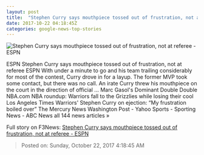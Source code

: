 ```yaml
---
layout: post
title:  "Stephen Curry says mouthpiece tossed out of frustration, not at referee - ESPN"
date: 2017-10-22 04:18:45Z
categories: google-news-top-stories
---
```


![Stephen Curry says mouthpiece tossed out of frustration, not at referee - ESPN](http://a4.espncdn.com/combiner/i?img=%2Fphoto%2F2017%2F1021%2Fr277548_2_1296x729_16%2D9.jpg)

ESPN Stephen Curry says mouthpiece tossed out of frustration, not at referee ESPN With under a minute to go and his team trailing considerably for most of the contest, Curry drove in for a layup. The former MVP took some contact, but there was no call. An irate Curry threw his mouthpiece on the court in the direction of official ... Marc Gasol's Dominant Double Double NBA.com NBA roundup: Warriors fall to the Grizzlies while losing their cool Los Angeles Times Warriors' Stephen Curry on ejection: “My frustration boiled over” The Mercury News Washington Post - Yahoo Sports - Sporting News - ABC News all 144 news articles »


Full story on F3News: [Stephen Curry says mouthpiece tossed out of frustration, not at referee - ESPN](http://www.f3nws.com/n/cTZWUD)

> Posted on: Sunday, October 22, 2017 4:18:45 AM

